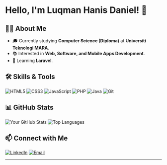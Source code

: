 # Hello, I'm Luqman Hanis Daniel! 👋

## 🧑‍💻 About Me

- 🎓 Currently studying __Computer Science (Diploma)__ at __Universiti Teknologi MARA__.
- 📚 Interested in __Web, Software, and Mobile Apps Development__.
- 🌱 Learning __Laravel__.

## 🛠️ Skills & Tools
![HTML5](https://img.shields.io/badge/-HTML5-E34F26?logo=html5&logoColor=white&style=flat)
![CSS3](https://img.shields.io/badge/-CSS3-1572B6?logo=css3&logoColor=white&style=flat)
![JavaScript](https://img.shields.io/badge/-JavaScript-F7DF1E?logo=javascript&logoColor=black&style=flat)
![PHP](https://img.shields.io/badge/-PHP-777BB4?logo=php&logoColor=white&style=flat)
![Java](https://img.shields.io/badge/-Java-007396?logo=java&logoColor=white&style=flat)
![Git](https://img.shields.io/badge/-Git-F05032?logo=git&logoColor=white&style=flat)
<!-- Add more badges as per your skills -->

## 📊 GitHub Stats
![Your GitHub Stats](https://github-readme-stats.vercel.app/api?username=yourusername&show_icons=true&theme=radical)
![Top Languages](https://github-readme-stats.vercel.app/api/top-langs/?username=yourusername&layout=compact&theme=radical)

## 📫 Connect with Me
[![LinkedIn](https://img.shields.io/badge/-LinkedIn-0077B5?logo=linkedin&logoColor=white&style=flat)](https://linkedin.com/in/luqman-hanis-daniel-182169249)
[![Email](https://img.shields.io/badge/-Email-D14836?logo=gmail&logoColor=white&style=flat)](mailto:luqmanhanisdaniel@gmail.com)

---

